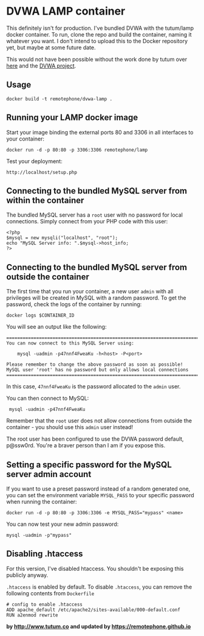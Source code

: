 DVWA LAMP container
=================

This definitely isn't for production. I've bundled DVWA with the tutum/lamp docker container. To run, clone the repo and build the container, naming it whatever you want. I don't intend to upload this to the Docker repository yet, but maybe at some future date.  

This would not have been possible without the work done by tutum over [here](https://github.com/tutumcloud/lamp) and the [DVWA project](https://github.com/ethicalhack3r/DVWA).

Usage
-----

	docker build -t remotephone/dvwa-lamp .

Running your LAMP docker image
------------------------------

Start your image binding the external ports 80 and 3306 in all interfaces to your container:

	docker run -d -p 80:80 -p 3306:3306 remotephone/lamp 

Test your deployment:

	http://localhost/setup.php




Connecting to the bundled MySQL server from within the container
----------------------------------------------------------------

The bundled MySQL server has a `root` user with no password for local connections.
Simply connect from your PHP code with this user:

	<?php
	$mysql = new mysqli("localhost", "root");
	echo "MySQL Server info: ".$mysql->host_info;
	?>


Connecting to the bundled MySQL server from outside the container
-----------------------------------------------------------------

The first time that you run your container, a new user `admin` with all privileges
will be created in MySQL with a random password. To get the password, check the logs
of the container by running:

	docker logs $CONTAINER_ID

You will see an output like the following:

	========================================================================
	You can now connect to this MySQL Server using:

	    mysql -uadmin -p47nnf4FweaKu -h<host> -P<port>

	Please remember to change the above password as soon as possible!
	MySQL user 'root' has no password but only allows local connections
	========================================================================

In this case, `47nnf4FweaKu` is the password allocated to the `admin` user.

You can then connect to MySQL:

	 mysql -uadmin -p47nnf4FweaKu

Remember that the `root` user does not allow connections from outside the container -
you should use this `admin` user instead!

The root user has been configured to use the DVWA password default, p@ssw0rd. You're a braver person than I am if you expose this. 


Setting a specific password for the MySQL server admin account
--------------------------------------------------------------

If you want to use a preset password instead of a random generated one, you can
set the environment variable `MYSQL_PASS` to your specific password when running the container:

	docker run -d -p 80:80 -p 3306:3306 -e MYSQL_PASS="mypass" <name> 

You can now test your new admin password:

	mysql -uadmin -p"mypass"


Disabling .htaccess
--------------------


For this version, I've disabled htaccess. You shouldn't be exposing this publicly anyway.

`.htaccess` is enabled by default. To disable `.htaccess`, you can remove the following contents from `Dockerfile`

	# config to enable .htaccess
    ADD apache_default /etc/apache2/sites-available/000-default.conf
    RUN a2enmod rewrite


**by http://www.tutum.co and updated by https://remotephone.github.io**
